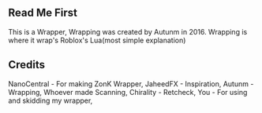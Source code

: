 Read Me First
----------------------
This is a Wrapper, Wrapping was created by Autunm in 2016. Wrapping is where it wrap's Roblox's Lua(most simple explanation)

Credits
----------------------
NanoCentral - For making ZonK Wrapper, 
JaheedFX - Inspiration, 
Autunm - Wrapping, 
Whoever made Scanning, 
Chirality - Retcheck, 
You - For using and skidding my wrapper, 
